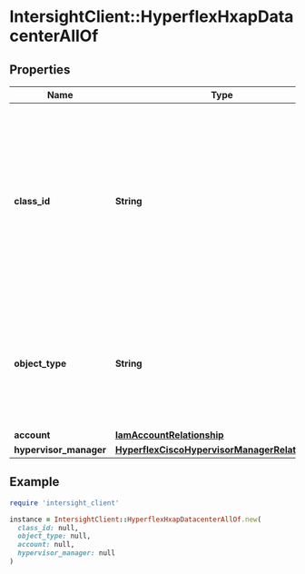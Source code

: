 # IntersightClient::HyperflexHxapDatacenterAllOf

## Properties

| Name | Type | Description | Notes |
| ---- | ---- | ----------- | ----- |
| **class_id** | **String** | The fully-qualified name of the instantiated, concrete type. This property is used as a discriminator to identify the type of the payload when marshaling and unmarshaling data. | [default to &#39;hyperflex.HxapDatacenter&#39;] |
| **object_type** | **String** | The fully-qualified name of the instantiated, concrete type. The value should be the same as the &#39;ClassId&#39; property. | [default to &#39;hyperflex.HxapDatacenter&#39;] |
| **account** | [**IamAccountRelationship**](IamAccountRelationship.md) |  | [optional] |
| **hypervisor_manager** | [**HyperflexCiscoHypervisorManagerRelationship**](HyperflexCiscoHypervisorManagerRelationship.md) |  | [optional] |

## Example

```ruby
require 'intersight_client'

instance = IntersightClient::HyperflexHxapDatacenterAllOf.new(
  class_id: null,
  object_type: null,
  account: null,
  hypervisor_manager: null
)
```


